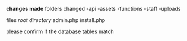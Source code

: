 **changes made**
folders changed
-api
-assets
-functions
-staff
-uploads


files
_root directory_
admin.php
install.php

please confirm if the database tables match 
